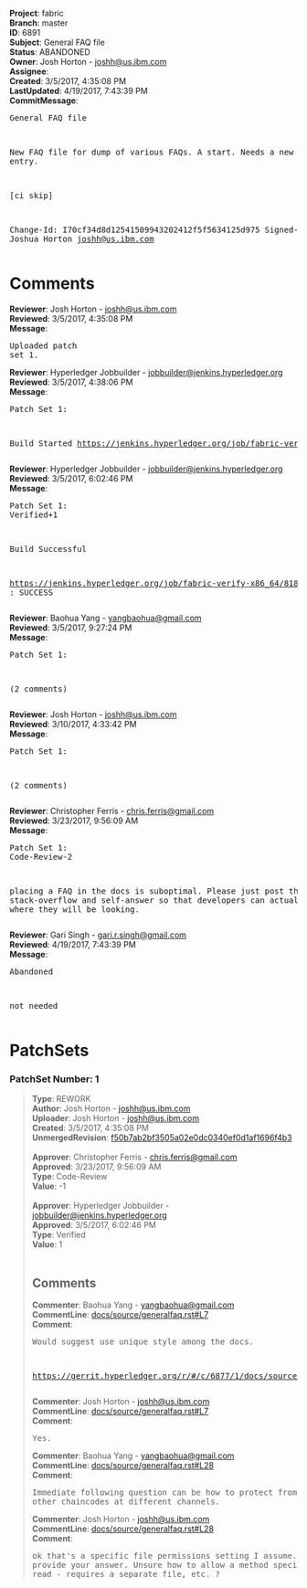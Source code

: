 <strong>Project</strong>: fabric<br><strong>Branch</strong>: master<br><strong>ID</strong>: 6891<br><strong>Subject</strong>: General FAQ file<br><strong>Status</strong>: ABANDONED<br><strong>Owner</strong>: Josh Horton - joshh@us.ibm.com<br><strong>Assignee</strong>:<br><strong>Created</strong>: 3/5/2017, 4:35:08 PM<br><strong>LastUpdated</strong>: 4/19/2017, 7:43:39 PM<br><strong>CommitMessage</strong>:<br><pre>General FAQ file

New FAQ file for dump of
various FAQs. A start.
Needs a new TOC entry.

[ci skip]

Change-Id: I70cf34d8d12541509943202412f5f5634125d975
Signed-off-by: Joshua Horton <joshh@us.ibm.com>
</pre><h1>Comments</h1><strong>Reviewer</strong>: Josh Horton - joshh@us.ibm.com<br><strong>Reviewed</strong>: 3/5/2017, 4:35:08 PM<br><strong>Message</strong>: <pre>Uploaded patch set 1.</pre><strong>Reviewer</strong>: Hyperledger Jobbuilder - jobbuilder@jenkins.hyperledger.org<br><strong>Reviewed</strong>: 3/5/2017, 4:38:06 PM<br><strong>Message</strong>: <pre>Patch Set 1:

Build Started https://jenkins.hyperledger.org/job/fabric-verify-x86_64/8188/</pre><strong>Reviewer</strong>: Hyperledger Jobbuilder - jobbuilder@jenkins.hyperledger.org<br><strong>Reviewed</strong>: 3/5/2017, 6:02:46 PM<br><strong>Message</strong>: <pre>Patch Set 1: Verified+1

Build Successful 

https://jenkins.hyperledger.org/job/fabric-verify-x86_64/8188/ : SUCCESS</pre><strong>Reviewer</strong>: Baohua Yang - yangbaohua@gmail.com<br><strong>Reviewed</strong>: 3/5/2017, 9:27:24 PM<br><strong>Message</strong>: <pre>Patch Set 1:

(2 comments)</pre><strong>Reviewer</strong>: Josh Horton - joshh@us.ibm.com<br><strong>Reviewed</strong>: 3/10/2017, 4:33:42 PM<br><strong>Message</strong>: <pre>Patch Set 1:

(2 comments)</pre><strong>Reviewer</strong>: Christopher Ferris - chris.ferris@gmail.com<br><strong>Reviewed</strong>: 3/23/2017, 9:56:09 AM<br><strong>Message</strong>: <pre>Patch Set 1: Code-Review-2

placing a FAQ in the docs is suboptimal. Please just post these to stack-overflow and self-answer so that developers can actually find them where they will be looking.</pre><strong>Reviewer</strong>: Gari Singh - gari.r.singh@gmail.com<br><strong>Reviewed</strong>: 4/19/2017, 7:43:39 PM<br><strong>Message</strong>: <pre>Abandoned

not needed</pre><h1>PatchSets</h1><h3>PatchSet Number: 1</h3><blockquote><strong>Type</strong>: REWORK<br><strong>Author</strong>: Josh Horton - joshh@us.ibm.com<br><strong>Uploader</strong>: Josh Horton - joshh@us.ibm.com<br><strong>Created</strong>: 3/5/2017, 4:35:08 PM<br><strong>UnmergedRevision</strong>: [f50b7ab2bf3505a02e0dc0340ef0d1af1696f4b3](https://github.com/hyperledger-gerrit-archive/fabric/commit/f50b7ab2bf3505a02e0dc0340ef0d1af1696f4b3)<br><br><strong>Approver</strong>: Christopher Ferris - chris.ferris@gmail.com<br><strong>Approved</strong>: 3/23/2017, 9:56:09 AM<br><strong>Type</strong>: Code-Review<br><strong>Value</strong>: -1<br><br><strong>Approver</strong>: Hyperledger Jobbuilder - jobbuilder@jenkins.hyperledger.org<br><strong>Approved</strong>: 3/5/2017, 6:02:46 PM<br><strong>Type</strong>: Verified<br><strong>Value</strong>: 1<br><br><h2>Comments</h2><strong>Commenter</strong>: Baohua Yang - yangbaohua@gmail.com<br><strong>CommentLine</strong>: [docs/source/generalfaq.rst#L7](https://github.com/hyperledger-gerrit-archive/fabric/blob/f50b7ab2bf3505a02e0dc0340ef0d1af1696f4b3/docs/source/generalfaq.rst#L7)<br><strong>Comment</strong>: <pre>Would suggest use unique style among the docs.

https://gerrit.hyperledger.org/r/#/c/6877/1/docs/source/FAQ/architecture_FAQ.rst</pre><strong>Commenter</strong>: Josh Horton - joshh@us.ibm.com<br><strong>CommentLine</strong>: [docs/source/generalfaq.rst#L7](https://github.com/hyperledger-gerrit-archive/fabric/blob/f50b7ab2bf3505a02e0dc0340ef0d1af1696f4b3/docs/source/generalfaq.rst#L7)<br><strong>Comment</strong>: <pre>Yes.</pre><strong>Commenter</strong>: Baohua Yang - yangbaohua@gmail.com<br><strong>CommentLine</strong>: [docs/source/generalfaq.rst#L28](https://github.com/hyperledger-gerrit-archive/fabric/blob/f50b7ab2bf3505a02e0dc0340ef0d1af1696f4b3/docs/source/generalfaq.rst#L28)<br><strong>Comment</strong>: <pre>Immediate following question can be how to protect from reading by other chaincodes at different channels.</pre><strong>Commenter</strong>: Josh Horton - joshh@us.ibm.com<br><strong>CommentLine</strong>: [docs/source/generalfaq.rst#L28](https://github.com/hyperledger-gerrit-archive/fabric/blob/f50b7ab2bf3505a02e0dc0340ef0d1af1696f4b3/docs/source/generalfaq.rst#L28)<br><strong>Comment</strong>: <pre>ok that's a specific file permissions setting I assume. Please provide your answer. Unsure how to allow a method specifically to be read - requires a separate file, etc. ?</pre></blockquote>